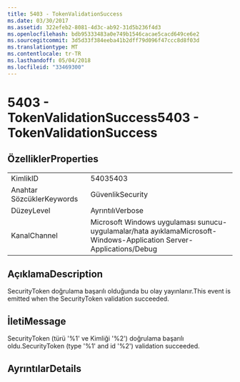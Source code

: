```yaml
---
title: 5403 - TokenValidationSuccess
ms.date: 03/30/2017
ms.assetid: 322efeb2-8081-4d3c-ab92-31d5b236f4d3
ms.openlocfilehash: bdb95333483a0e749b1546cacae5cacd649ce6e2
ms.sourcegitcommit: 3d5d33f384eeba41b2dff79d096f47ccc8d8f03d
ms.translationtype: MT
ms.contentlocale: tr-TR
ms.lasthandoff: 05/04/2018
ms.locfileid: "33469300"
---
```

# <a name="5403---tokenvalidationsuccess"></a><span data-ttu-id="6fc65-102">5403 - TokenValidationSuccess</span><span class="sxs-lookup"><span data-stu-id="6fc65-102">5403 - TokenValidationSuccess</span></span>
## <a name="properties"></a><span data-ttu-id="6fc65-103">Özellikler</span><span class="sxs-lookup"><span data-stu-id="6fc65-103">Properties</span></span>  
  
|||  
|-|-|  
|<span data-ttu-id="6fc65-104">Kimlik</span><span class="sxs-lookup"><span data-stu-id="6fc65-104">ID</span></span>|<span data-ttu-id="6fc65-105">5403</span><span class="sxs-lookup"><span data-stu-id="6fc65-105">5403</span></span>|  
|<span data-ttu-id="6fc65-106">Anahtar Sözcükler</span><span class="sxs-lookup"><span data-stu-id="6fc65-106">Keywords</span></span>|<span data-ttu-id="6fc65-107">Güvenlik</span><span class="sxs-lookup"><span data-stu-id="6fc65-107">Security</span></span>|  
|<span data-ttu-id="6fc65-108">Düzey</span><span class="sxs-lookup"><span data-stu-id="6fc65-108">Level</span></span>|<span data-ttu-id="6fc65-109">Ayrıntılı</span><span class="sxs-lookup"><span data-stu-id="6fc65-109">Verbose</span></span>|  
|<span data-ttu-id="6fc65-110">Kanal</span><span class="sxs-lookup"><span data-stu-id="6fc65-110">Channel</span></span>|<span data-ttu-id="6fc65-111">Microsoft Windows uygulaması sunucu-uygulamalar/hata ayıklama</span><span class="sxs-lookup"><span data-stu-id="6fc65-111">Microsoft-Windows-Application Server-Applications/Debug</span></span>|  
  
## <a name="description"></a><span data-ttu-id="6fc65-112">Açıklama</span><span class="sxs-lookup"><span data-stu-id="6fc65-112">Description</span></span>  
 <span data-ttu-id="6fc65-113">SecurityToken doğrulama başarılı olduğunda bu olay yayınlanır.</span><span class="sxs-lookup"><span data-stu-id="6fc65-113">This event is emitted when the SecurityToken validation succeeded.</span></span>  
  
## <a name="message"></a><span data-ttu-id="6fc65-114">İleti</span><span class="sxs-lookup"><span data-stu-id="6fc65-114">Message</span></span>  
 <span data-ttu-id="6fc65-115">SecurityToken (türü '%1' ve Kimliği '%2') doğrulama başarılı oldu.</span><span class="sxs-lookup"><span data-stu-id="6fc65-115">SecurityToken (type '%1' and id '%2') validation succeeded.</span></span>  
  
## <a name="details"></a><span data-ttu-id="6fc65-116">Ayrıntılar</span><span class="sxs-lookup"><span data-stu-id="6fc65-116">Details</span></span>
